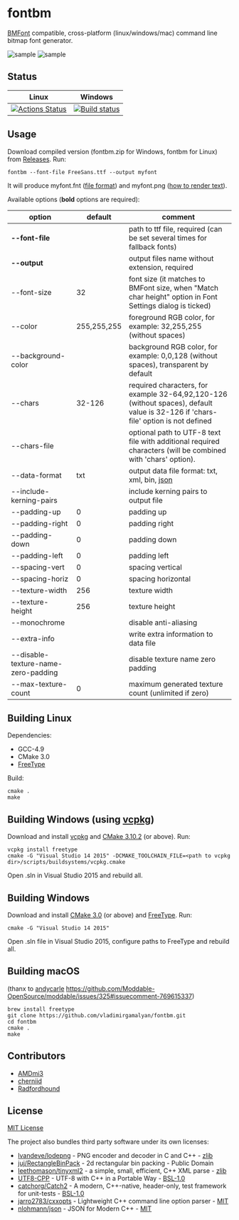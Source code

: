 # fontbm

[BMFont](http://www.angelcode.com/products/bmfont/) compatible, cross-platform (linux/windows/mac) command line bitmap font generator.

![sample](/.github/img/sample0.png?raw=true)
![sample](/.github/img/sample1.png?raw=true)

## Status

| Linux | Windows |
|-------|---------|
| [![Actions Status](https://github.com/vladimirgamalyan/fontbm/workflows/ci/badge.svg)](https://github.com/vladimirgamalyan/fontbm/actions) | [![Build status](https://ci.appveyor.com/api/projects/status/boq0olngopfabaac?svg=true)](https://ci.appveyor.com/project/vladimirgamalyan/fontbm) |

## Usage

Download compiled version (fontbm.zip for Windows, fontbm for Linux) from [Releases](https://github.com/vladimirgamalyan/fontbm/releases). Run:

```
fontbm --font-file FreeSans.ttf --output myfont
```
It will produce myfont.fnt ([file format](http://www.angelcode.com/products/bmfont/doc/file_format.html)) and myfont.png ([how to render text](http://www.angelcode.com/products/bmfont/doc/render_text.html)).

Available options (**bold** options are required):


option  | default | comment
------|-----|---------------
**--font-file** |  | path to ttf file, required (can be set several times for fallback fonts)
**--output** | | output files name without extension, required
--font-size | 32 | font size (it matches to BMFont size, when "Match char height" option in Font Settings dialog is ticked) 
--color | 255,255,255 | foreground RGB color, for example: 32,255,255 (without spaces)
--background-color | | background RGB color, for example: 0,0,128 (without spaces), transparent by default
--chars | 32-126 | required characters, for example 32-64,92,120-126 (without spaces), default value is 32-126 if 'chars-file' option is not defined
--chars-file | | optional path to UTF-8 text file with additional required characters (will be combined with 'chars' option).
--data-format | txt | output data file format: txt, xml, bin, [json](https://github.com/Jam3/load-bmfont/blob/master/json-spec.md)
--include-kerning-pairs | | include kerning pairs to output file
--padding-up | 0 | padding up
--padding-right | 0 | padding right
--padding-down | 0 | padding down
--padding-left | 0 | padding left
--spacing-vert | 0 | spacing vertical
--spacing-horiz | 0 | spacing horizontal
--texture-width | 256 | texture width
--texture-height | 256 | texture height
--monochrome | | disable anti-aliasing
--extra-info | | write extra information to data file
--disable-texture-name-zero-padding | | disable texture name zero padding
--max-texture-count | 0 | maximum generated texture count (unlimited if zero)

## Building Linux

Dependencies:

* GCC-4.9
* CMake 3.0
* [FreeType](https://www.freetype.org/)

Build:

```
cmake .  
make
```

## Building Windows (using [vcpkg](https://github.com/Microsoft/vcpkg))

Download and install [vcpkg](https://github.com/Microsoft/vcpkg) and [CMake 3.10.2](https://cmake.org/) (or above). Run:

```
vcpkg install freetype
cmake -G "Visual Studio 14 2015" -DCMAKE_TOOLCHAIN_FILE=<path to vcpkg dir>/scripts/buildsystems/vcpkg.cmake
```
Open .sln in Visual Studio 2015 and rebuild all.

## Building Windows

Download and install [CMake 3.0](https://cmake.org/) (or above) and [FreeType](https://www.freetype.org/). Run: 

```
cmake -G "Visual Studio 14 2015"
```

Open .sln file in Visual Studio 2015, configure paths to FreeType and rebuild all.

## Building macOS

(thanx to [andycarle](https://github.com/andycarle) https://github.com/Moddable-OpenSource/moddable/issues/325#issuecomment-769615337)

```
brew install freetype
git clone https://github.com/vladimirgamalyan/fontbm.git
cd fontbm
cmake .
make
```

## Contributors

* [AMDmi3](https://github.com/AMDmi3)
* [cherniid](https://github.com/cherniid)
* [Radfordhound](https://github.com/Radfordhound)

## License

[MIT License](http://opensource.org/licenses/MIT)

The project also bundles third party software under its own licenses:
* [lvandeve/lodepng](https://github.com/lvandeve/lodepng) - PNG encoder and decoder in C and C++ - [zlib](https://github.com/lvandeve/lodepng/issues/25)
* [juj/RectangleBinPack](https://github.com/juj/RectangleBinPack) - 2d rectangular bin packing - Public Domain
* [leethomason/tinyxml2](https://github.com/leethomason/tinyxml2) - a simple, small, efficient, C++ XML parse - [zlib](https://github.com/leethomason/tinyxml2#license)
* [UTF8-CPP](http://utfcpp.sourceforge.net/) - UTF-8 with C++ in a Portable Way - [BSL-1.0](http://www.boost.org/users/license.html)
* [catchorg/Catch2](https://github.com/catchorg/Catch2) - A modern, C++-native, header-only, test framework for unit-tests - [BSL-1.0](https://github.com/catchorg/Catch2/blob/master/LICENSE.txt)
* [jarro2783/cxxopts](https://github.com/jarro2783/cxxopts) - Lightweight C++ command line option parser - [MIT](https://github.com/jarro2783/cxxopts/blob/master/LICENSE)
* [nlohmann/json](https://github.com/nlohmann/json) - JSON for Modern C++ - [MIT](https://github.com/nlohmann/json/blob/develop/LICENSE.MIT)
